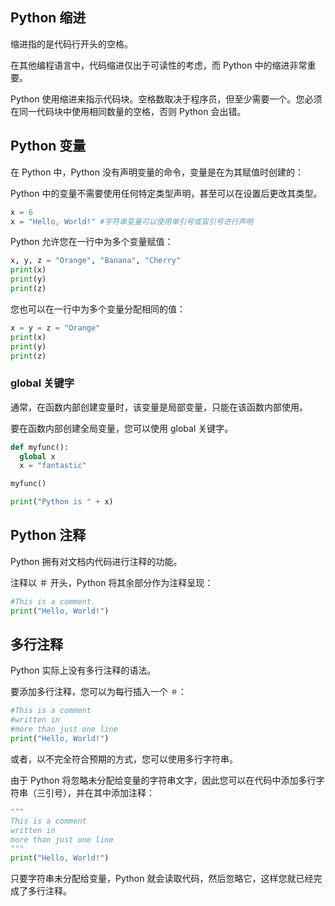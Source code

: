 ## Python 缩进

缩进指的是代码行开头的空格。

在其他编程语言中，代码缩进仅出于可读性的考虑，而 Python 中的缩进非常重要。

Python 使用缩进来指示代码块。空格数取决于程序员，但至少需要一个。您必须在同一代码块中使用相同数量的空格，否则 Python 会出错。

## Python 变量

在 Python 中，Python 没有声明变量的命令，变量是在为其赋值时创建的：

Python 中的变量不需要使用任何特定类型声明，甚至可以在设置后更改其类型。

```python
x = 6
x = "Hello, World!" #字符串变量可以使用单引号或双引号进行声明
```

Python 允许您在一行中为多个变量赋值：

```python
x, y, z = "Orange", "Banana", "Cherry"
print(x)
print(y)
print(z)
```

您也可以在一行中为多个变量分配相同的值：

```python
x = y = z = "Orange"
print(x)
print(y)
print(z)
```

### global 关键字

通常，在函数内部创建变量时，该变量是局部变量，只能在该函数内部使用。

要在函数内部创建全局变量，您可以使用 global 关键字。

```python
def myfunc():
  global x
  x = "fantastic"

myfunc()

print("Python is " + x)
```

## Python 注释

Python 拥有对文档内代码进行注释的功能。

注释以 ＃ 开头，Python 将其余部分作为注释呈现：

```python
#This is a comment.
print("Hello, World!")
```

## 多行注释

Python 实际上没有多行注释的语法。

要添加多行注释，您可以为每行插入一个 `＃`：

```python
#This is a comment
#written in
#more than just one line
print("Hello, World!")
```

或者，以不完全符合预期的方式，您可以使用多行字符串。

由于 Python 将忽略未分配给变量的字符串文字，因此您可以在代码中添加多行字符串（三引号），并在其中添加注释：

```python
"""
This is a comment
written in 
more than just one line
"""
print("Hello, World!")
```

只要字符串未分配给变量，Python 就会读取代码，然后忽略它，这样您就已经完成了多行注释。